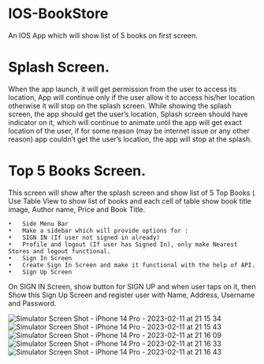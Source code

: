 # IOS-BookStore

An IOS App which will show list of 5 books on first screen. 

# Splash Screen.
 
When the app launch, it will get permission from the user to access its location, App will continue only if the user allow it to access his/her location otherwise it will stop on the splash screen.
While showing the splash screen, the app should get the user’s location, Splash screen should have indicator on it, which will continue to animate until the app will get exact location of the user, if for some reason (may be internet issue or any other reason) app couldn’t get the user’s location, the app will stop at the splash.

# Top 5 Books Screen.
 
This screen will show after the splash screen and show list of 5 Top Books ( Use Table View to show list of books and each cell of table show book title image, Author name, Price and Book Title.

	•	Side Menu Bar
	•	Make a sidebar which will provide options for :
	•	SIGN IN (If user not signed in already)
	•	Profile and logout (If user has Signed In), only make Nearest Stores and logout functional.
	•	Sign In Screen
	•	Create Sign In Screen and make it functional with the help of API.
	•	Sign Up Screen
 
On SIGN IN Screen, show button for SIGN UP and when user taps on it, then Show this Sign Up Screen and register user with Name, Address, Username and  Password.

![Simulator Screen Shot - iPhone 14 Pro - 2023-02-11 at 21 15 34](https://user-images.githubusercontent.com/124521487/218268955-a004b1b9-7ed7-4c2d-a8a4-3b417566c513.png)
![Simulator Screen Shot - iPhone 14 Pro - 2023-02-11 at 21 15 43](https://user-images.githubusercontent.com/124521487/218268962-572aa57e-cdf1-43a5-a4e6-189bd8fe4cee.png)
![Simulator Screen Shot - iPhone 14 Pro - 2023-02-11 at 21 16 09](https://user-images.githubusercontent.com/124521487/218268964-9355a71d-3ec7-4c85-8206-2e041b9d0df4.png)
![Simulator Screen Shot - iPhone 14 Pro - 2023-02-11 at 21 16 33](https://user-images.githubusercontent.com/124521487/218268965-ac8826e6-cf0a-4cde-8ab7-a6d37457fe56.png)
![Simulator Screen Shot - iPhone 14 Pro - 2023-02-11 at 21 16 43](https://user-images.githubusercontent.com/124521487/218268969-4fd7a158-f143-45ff-9583-2bc42a056dfd.png)
